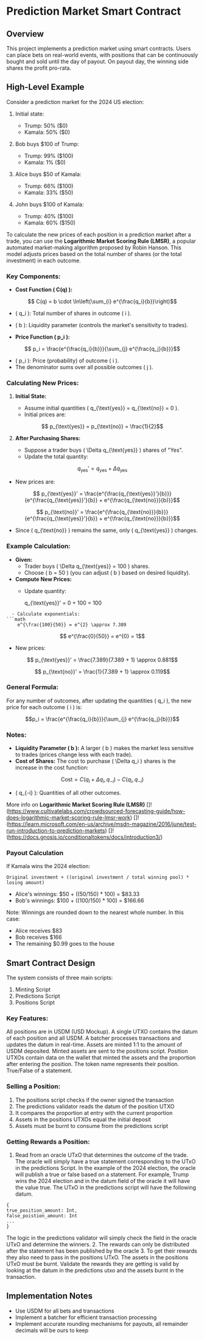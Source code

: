 # Prediction Market Smart Contract

## Overview

This project implements a prediction market using smart contracts. Users can place bets on real-world events, with positions that can be continuously bought and sold until the day of payout. On payout day, the winning side shares the profit pro-rata.

## High-Level Example

Consider a prediction market for the 2024 US election:

1. Initial state:
   - Trump: 50% ($0)
   - Kamala: 50% ($0)

2. Bob buys $100 of Trump:
   - Trump: 99% ($100)
   - Kamala: 1% ($0)

3. Alice buys $50 of Kamala:
   - Trump: 66% ($100)
   - Kamala: 33% ($50)

4. John buys $100 of Kamala:
   - Trump: 40% ($100)
   - Kamala: 60% ($150)

To calculate the new prices of each position in a prediction market after a trade, you can use the **Logarithmic Market Scoring Rule (LMSR)**, a popular automated market-making algorithm proposed by Robin Hanson. This model adjusts prices based on the total number of shares (or the total investment) in each outcome.

### **Key Components:**

- **Cost Function \( C(q) \):**

```math
  C(q) = b \cdot \ln\left(\sum_{i} e^{\frac{q_i}{b}}\right)
```

  - \( q_i \): Total number of shares in outcome \( i \).
  - \( b \): Liquidity parameter (controls the market's sensitivity to trades).

- **Price Function \( p_i \):**

```math
  p_i = \frac{e^{\frac{q_i}{b}}}{\sum_{j} e^{\frac{q_j}{b}}}
```

  - \( p_i \): Price (probability) of outcome \( i \).
  - The denominator sums over all possible outcomes \( j \).

### **Calculating New Prices:**

1. **Initial State:**

   - Assume initial quantities \( q_{\text{yes}} = q_{\text{no}} = 0 \).
   - Initial prices are:
```math
     p_{\text{yes}} = p_{\text{no}} = \frac{1}{2}
```

2. **After Purchasing Shares:**

   - Suppose a trader buys \( \Delta q_{\text{yes}} \) shares of "Yes".
   - Update the total quantity:
```math
     q_{\text{yes}}' = q_{\text{yes}} + \Delta q_{\text{yes}}
```
   - New prices are:
```math
     p_{\text{yes}}' = \frac{e^{\frac{q_{\text{yes}}'}{b}}}{e^{\frac{q_{\text{yes}}'}{b}} + e^{\frac{q_{\text{no}}}{b}}}
```
```math
     p_{\text{no}}' = \frac{e^{\frac{q_{\text{no}}}{b}}}{e^{\frac{q_{\text{yes}}'}{b}} + e^{\frac{q_{\text{no}}}{b}}}
```
   - Since \( q_{\text{no}} \) remains the same, only \( q_{\text{yes}} \) changes.

### **Example Calculation:**

- **Given:**
  - Trader buys \( \Delta q_{\text{yes}} = 100 \) shares.
  - Choose \( b = 50 \) (you can adjust \( b \) based on desired liquidity).
- **Compute New Prices:**
  - Update quantity:

    q_{\text{yes}}' = 0 + 100 = 100
```
  - Calculate exponentials:
```math
    e^{\frac{100}{50}} = e^{2} \approx 7.389
```
```math
    e^{\frac{0}{50}} = e^{0} = 1
```
  - New prices:
```math
    p_{\text{yes}}' = \frac{7.389}{7.389 + 1} \approx 0.881
```
```math
    p_{\text{no}}' = \frac{1}{7.389 + 1} \approx 0.119
```

### **General Formula:**

For any number of outcomes, after updating the quantities \( q_i \), the new price for each outcome \( i \) is:

```math
p_i = \frac{e^{\frac{q_i}{b}}}{\sum_{j} e^{\frac{q_j}{b}}}
```

### **Notes:**

- **Liquidity Parameter \( b \):** A larger \( b \) makes the market less sensitive to trades (prices change less with each trade).
- **Cost of Shares:** The cost to purchase \( \Delta q_i \) shares is the increase in the cost function:
```math
  \text{Cost} = C(q_i + \Delta q_i, q_{-i}) - C(q_i, q_{-i})
```
  - \( q_{-i} \): Quantities of all other outcomes.


More info on **Logarithmic Market Scoring Rule (LMSR)**
[]!(https://www.cultivatelabs.com/crowdsourced-forecasting-guide/how-does-logarithmic-market-scoring-rule-lmsr-work)
[]!(https://learn.microsoft.com/en-us/archive/msdn-magazine/2016/june/test-run-introduction-to-prediction-markets)
[]!(https://docs.gnosis.io/conditionaltokens/docs/introduction3/)
### Payout Calculation

If Kamala wins the 2024 election:

```
Original investment + ((original investment / total winning pool) * losing amount)
```

- Alice's winnings: $50 + ((50/150) * 100) = $83.33
- Bob's winnings: $100 + ((100/150) * 100) = $166.66

Note: Winnings are rounded down to the nearest whole number. In this case:
- Alice receives $83
- Bob receives $166
- The remaining $0.99 goes to the house

## Smart Contract Design

The system consists of three main scripts:

1. Minting Script
2. Predictions Script
3. Positions Script

### Key Features:

All positions are in USDM (USD Mockup). A single UTXO contains the datum of each position and all USDM. A batcher processes transactions and updates the datum in real-time. Assets are minted 1:1 to the amount of USDM deposited. Minted assets are sent to the positions script. Position UTXOs contain data on the wallet that minted the assets and the proportion after entering the position. The token name represents their position. True/False of a statement. 


### Selling a Position:

1. The positions script checks if the owner signed the transaction
2. The predictions validator reads the datum of the position UTXO
3. It compares the proportion at entry with the current proportion
4. Assets in the positions UTXOs equal the initial deposit
5. Assets must be burnt to consume from the predictions script

### Getting Rewards a Position:

1. Read from an oracle UTxO that determines the outcome of the trade. The oracle will simply have a true statement corresponding to the UTxO in the predictions Script. In the example of the 2024 election, the oracle will publish a true or false based on a statement. For example, Trump wins the 2024 election and in the datum field of the oracle it will have the value true. The UTxO in the predictions script will have the following datum. 
```
{
true_position_amount: Int, 
false_poistion_amount: Int
...
}
```
The logic in the predictions validator will simply check the field in the oracle UTxO and determine the winners. 
2. The rewards can only be distributed after the statement has been published by the oracle
3. To get their rewards they also need to pass in the positions UTxO. The assets in the positions UTxO must be burnt. Validate the rewards they are getting is valid by looking at the datum in the predictions utxo and the assets burnt in the transaction. 


## Implementation Notes

- Use USDM for all bets and transactions
- Implement a batcher for efficient transaction processing
- Implement accurate rounding mechanisms for payouts, all remainder decimals will be ours to keep

